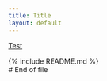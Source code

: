 ```yaml
---
title: Title
layout: default
---
```

[Test](/page/)
<div id="readme"></div>
{% include README.md %}     
<script src="https://cdnjs.cloudflare.com/ajax/libs/showdown/1.9.1/showdown.js" integrity="sha256-44/UcMYgn8vlo2B5ydHmUcy9SXMt7bg2RhftDR35kY8=" crossorigin="anonymous"></script> 
<div id="docs"></div>
<script>  
  $(function() {
      $.get( "https://raw.githack.com/esd-org-uk/human-services/master/Schemas/documentation.html", function( data ) {
        $( "#docs" ).html( data );
      });      
      $.get( "https://rawcdn.githack.com/esd-org-uk/human-services/909f9161bdfda3cab3448c2ed09faa18a974ae90/README.md", function( data ) {
        let convert = new showdown.Converter();
        $( "#readme" ).html(convert.makeHtml(data));
      });
  });
</script>  
# End of file  